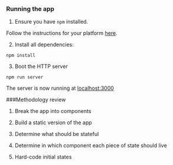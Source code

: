### Running the app

1. Ensure you have `npm` installed.

Follow the instructions for your platform [here](https://github.com/npm/npm).

2. Install all dependencies:

````
npm install
````

3. Boot the HTTP server

````
npm run server
````

The server is now running at [localhost:3000](localhost:3000)

###Methodology review

   1. Break the app into components

   2. Build a static version of the app

   3. Determine what should be stateful

   4. Determine in which component each piece of state should live

   5. Hard-code initial states


